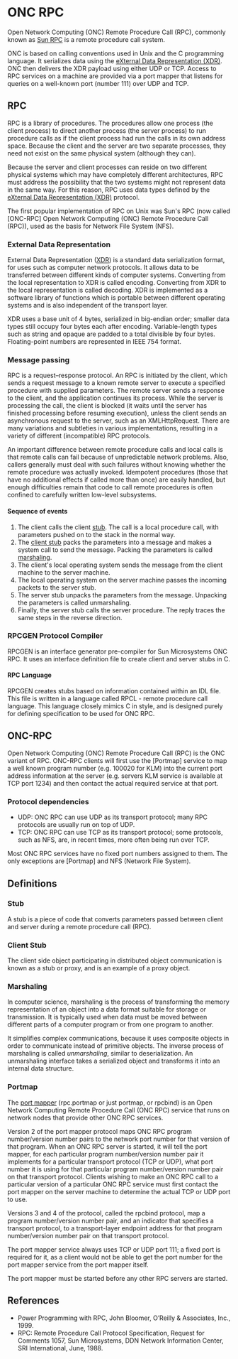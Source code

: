 # ONC RPC

Open Network Computing (ONC) Remote Procedure Call (RPC), commonly known as [Sun RPC] is a remote procedure call system.

ONC is based on calling conventions used in Unix and the C programming language. It serializes data using the [eXternal Data Representation (XDR)](#External-Data-Representation). ONC then delivers the XDR payload using either UDP or TCP. Access to RPC services on a machine are provided via a port mapper that listens for queries on a well-known port (number 111) over UDP and TCP.

## RPC

RPC is a library of procedures. The procedures allow one process (the client process) to direct another process (the server process) to run procedure calls as if the client process had run the calls in its own address space. Because the client and the server are two separate processes, they need not exist on the same physical system (although they can).

Because the server and client processes can reside on two different physical systems which may have completely different architectures, RPC must address the possibility that the two systems might not represent data in the same way. For this reason, RPC uses data types defined by the [eXternal Data Representation (XDR)](#External-Data-Representation) protocol.

The first popular implementation of RPC on Unix was Sun's RPC (now called [ONC-RPC] Open Network Computing (ONC) Remote Procedure Call (RPC)), used as the basis for Network File System (NFS).

### External Data Representation 
External Data Representation ([XDR]) is a standard data serialization format, for uses such as computer network protocols. It allows data to be transferred between different kinds of computer systems. Converting from the local representation to XDR is called encoding. Converting from XDR to the local representation is called decoding. XDR is implemented as a software library of functions which is portable between different operating systems and is also independent of the transport layer.

XDR uses a base unit of 4 bytes, serialized in big-endian order; smaller data types still occupy four bytes each after encoding. Variable-length types such as string and opaque are padded to a total divisible by four bytes. Floating-point numbers are represented in IEEE 754 format.

### Message passing
RPC is a request–response protocol. An RPC is initiated by the client, which sends a request message to a known remote server to execute a specified procedure with supplied parameters. The remote server sends a response to the client, and the application continues its process. While the server is processing the call, the client is blocked (it waits until the server has finished processing before resuming execution), unless the client sends an asynchronous request to the server, such as an XMLHttpRequest. There are many variations and subtleties in various implementations, resulting in a variety of different (incompatible) RPC protocols.

An important difference between remote procedure calls and local calls is that remote calls can fail because of unpredictable network problems. Also, callers generally must deal with such failures without knowing whether the remote procedure was actually invoked. Idempotent procedures (those that have no additional effects if called more than once) are easily handled, but enough difficulties remain that code to call remote procedures is often confined to carefully written low-level subsystems.

#### Sequence of events
1. The client calls the client [stub](#stub). The call is a local procedure call, with parameters pushed on to the stack in the normal way.
2. The [client stub](#client-stub) packs the parameters into a message and makes a system call to send the message. Packing the parameters is called [marshaling](#marshaling).
3. The client's local operating system sends the message from the client machine to the server machine.
4. The local operating system on the server machine passes the incoming packets to the server stub.
5. The server stub unpacks the parameters from the message. Unpacking the parameters is called unmarshaling.
6. Finally, the server stub calls the server procedure. The reply traces the same steps in the reverse direction.

### RPCGEN Protocol Compiler
RPCGEN is an interface generator pre-compiler for Sun Microsystems ONC RPC. It uses an interface definition file to create client and server stubs in C.

#### RPC Language
RPCGEN creates stubs based on information contained within an IDL file. This file is written in a language called RPCL - remote procedure call language. This language closely mimics C in style, and is designed purely for defining specification to be used for ONC RPC.

## ONC-RPC
Open Network Computing (ONC) Remote Procedure Call (RPC) is the ONC variant of RPC. 
ONC-RPC clients will first use the [Portmap] service to map a well known program number (e.g. 100020 for KLM) into the current port address information at the server (e.g. servers KLM service is available at TCP port 1234) and then contact the actual required service at that port.

### Protocol dependencies
* UDP: ONC RPC can use UDP as its transport protocol; many RPC protocols are usually run on top of UDP.
* TCP: ONC RPC can use TCP as its transport protocol; some protocols, such as NFS, are, in recent times, more often being run over TCP.

Most ONC RPC services have no fixed port numbers assigned to them. The only exceptions are [Portmap] and NFS (Network File System).

## Definitions

### Stub
A stub is a piece of code that converts parameters passed between client and server during a remote procedure call (RPC).

### Client Stub
The client side object participating in distributed object communication is known as a stub or proxy, and is an example of a proxy object.

### Marshaling
In computer science, marshaling is the process of transforming the memory representation of an object into a data format suitable for storage or transmission. It is typically used when data must be moved between different parts of a computer program or from one program to another.

It simplifies complex communications, because it uses composite objects in order to communicate instead of primitive objects. The inverse process of marshaling is called _unmarshaling_, similar to deserialization. An unmarshaling interface takes a serialized object and transforms it into an internal data structure.

### Portmap
The [port mapper] (rpc.portmap or just portmap, or rpcbind) is an Open Network Computing Remote Procedure Call (ONC RPC) service that runs on network nodes that provide other ONC RPC services.

Version 2 of the port mapper protocol maps ONC RPC program number/version number pairs to the network port number for that version of that program. When an ONC RPC server is started, it will tell the port mapper, for each particular program number/version number pair it implements for a particular transport protocol (TCP or UDP), what port number it is using for that particular program number/version number pair on that transport protocol. Clients wishing to make an ONC RPC call to a particular version of a particular ONC RPC service must first contact the port mapper on the server machine to determine the actual TCP or UDP port to use.

Versions 3 and 4 of the protocol, called the rpcbind protocol, map a program number/version number pair, and an indicator that specifies a transport protocol, to a transport-layer endpoint address for that program number/version number pair on that transport protocol.

The port mapper service always uses TCP or UDP port 111; a fixed port is required for it, as a client would not be able to get the port number for the port mapper service from the port mapper itself.

The port mapper must be started before any other RPC servers are started.

## References

* Power Programming with RPC, John Bloomer, O’Reilly & Associates, Inc., 1999.
* RPC: Remote Procedure Call Protocol Specification, Request for Comments 1057, Sun Microsystems, DDN Network Information Center, SRI International, June, 1988.

[port mapper]: (https://en.wikipedia.org/wiki/Portmap)
[GB1.RemoteTea.Net]: https://github.com/galenbancroft/RemoteTea.Net
[Sun RPC]: https://en.wikipedia.org/wiki/Sun_RPC

[XDR]: https://www.rfc-editor.org/rfc/rfc4506#section-4.7